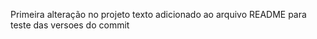 Primeira alteração no projeto 
texto adicionado ao arquivo README para teste das versoes do commit 

